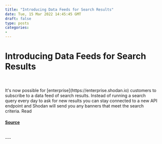 ```yaml
---
title: "Introducing Data Feeds for Search Results"
date: Tue, 15 Mar 2022 14:45:45 GMT
draft: false
type: posts
categories: 
- 
---
```

# Introducing Data Feeds for Search Results

<br/>

<br/>
It's now possible for [enterprise](https://enterprise.shodan.io) customers to subscribe to a data feed of search results. Instead of running a search query every day to ask for new results you can stay connected to a new API endpoint and Shodan will send you any banners that meet the search criteria. Read

#### [Source](https://blog.shodan.io/introducing-data-feeds-for-search-results/)

<br/>
---
